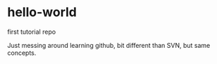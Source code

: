 # hello-world
first tutorial repo

Just messing around learning github, bit different than SVN, but same concepts.
